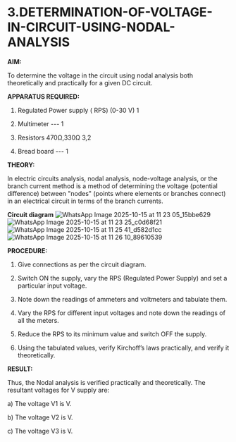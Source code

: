 # 3.DETERMINATION-OF-VOLTAGE-IN-CIRCUIT-USING-NODAL-ANALYSIS

**AIM:**

To determine the voltage in the circuit using nodal analysis both theoretically and practically for a given DC circuit.

**APPARATUS REQUIRED:**

1.	Regulated Power supply ( RPS)	(0-30 V)	1

2.	Multimeter	---	1

3.	Resistors	470Ω,330Ω	3,2

4.	Bread board	---	1

**THEORY:**

In electric circuits analysis, nodal analysis, node-voltage analysis, or the branch current method is a method of determining the voltage (potential difference) between "nodes" (points where elements or branches connect) in an electrical circuit in terms of the branch currents.

**Circuit diagram**
![WhatsApp Image 2025-10-15 at 11 23 05_15bbe629](https://github.com/user-attachments/assets/ee0c2988-dfe7-4b4f-a187-0dfa92032ea7)
![WhatsApp Image 2025-10-15 at 11 23 25_c0d68f21](https://github.com/user-attachments/assets/6102a269-4658-41ac-9cea-34a27a4d57eb)
![WhatsApp Image 2025-10-15 at 11 25 41_d582d1cc](https://github.com/user-attachments/assets/37f454be-4309-4ca2-99e8-212b38294830)
![WhatsApp Image 2025-10-15 at 11 26 10_89610539](https://github.com/user-attachments/assets/dab7eff7-338b-4f8d-845c-27a8769f9e75)


 
**PROCEDURE:**

1.	Give connections as per the circuit diagram.

2.	Switch ON the supply, vary the RPS (Regulated Power Supply) and set a particular input voltage.

3.	Note down the readings of ammeters and voltmeters and tabulate them.

4.	Vary the RPS for different input voltages and note down the readings of all the meters.

5.	Reduce the RPS to its minimum value and switch OFF the supply.

6.	Using the tabulated values, verify Kirchoff’s laws practically, and verify it theoretically.

**RESULT:**

Thus, the Nodal analysis is verified practically and theoretically. The resultant voltages for 	V supply are:

a)	The voltage V1 is	V.

b)	The voltage V2 is	V.

c)	The voltage V3 is	V.


